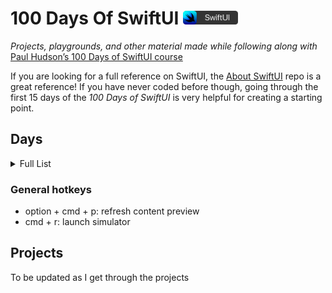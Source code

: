# 100 Days Of SwiftUI <img src="./Assets/swiftui-badge.png" width="88px" />

*Projects, playgrounds, and other material made while following along with* [Paul Hudson’s 100 Days of SwiftUI course](https://www.hackingwithswift.com/100/swiftui)

If you are looking for a full reference on SwiftUI, the [About SwiftUI](https://github.com/Juanpe/About-SwiftUI) repo is a great reference! If you have never coded before though, going through the first 15 days of the *100 Days of SwiftUI* is very helpful for creating a starting point.

## Days

<details>
<summary>Full List</summary>

- **Days 1-14:** Introduction to Swift (Covered during the [100 Days of Swift](https://github.com/CypherPoet/100-days-of-swift) challenge.)
- **Day 15:** 1 hour review of Swift as a coding language [Swift review](https://www.hackingwithswift.com/100/swiftui/15)
- **Day 16:** [_Project 1: WeSplit_ (Part One)](./day-016/)

</details>

### General hotkeys

- option + cmd + p: refresh content preview
- cmd + r: launch simulator

## Projects

To be updated as I get through the projects